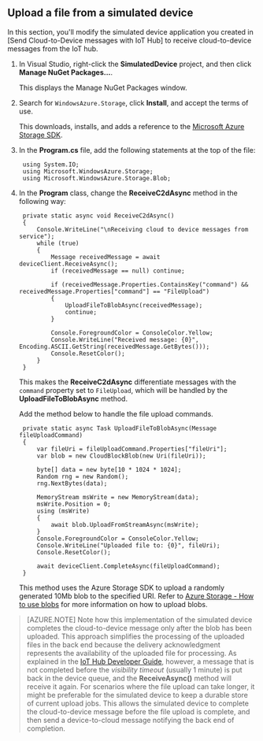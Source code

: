 ## Upload a file from a simulated device

In this section, you'll modify the simulated device application you created in [Send Cloud-to-Device messages with IoT Hub] to receive cloud-to-device messages from the IoT hub.

1. In Visual Studio, right-click the **SimulatedDevice** project, and then click **Manage NuGet Packages...**. 

    This displays the Manage NuGet Packages window.

2. Search for `WindowsAzure.Storage`, click **Install**, and accept the terms of use. 

    This downloads, installs, and adds a reference to the [Microsoft Azure Storage SDK](https://www.nuget.org/packages/WindowsAzure.Storage/).

3. In the **Program.cs** file, add the following statements at the top of the file:

        using System.IO;
        using Microsoft.WindowsAzure.Storage;
        using Microsoft.WindowsAzure.Storage.Blob;

4. In the **Program** class, change the **ReceiveC2dAsync** method in the following way:
         
        private static async void ReceiveC2dAsync()
        {
            Console.WriteLine("\nReceiving cloud to device messages from service");
            while (true)
            {
                Message receivedMessage = await deviceClient.ReceiveAsync();
                if (receivedMessage == null) continue;

                if (receivedMessage.Properties.ContainsKey("command") && receivedMessage.Properties["command"] == "FileUpload")
                {
                    UploadFileToBlobAsync(receivedMessage);
                    continue;
                }

                Console.ForegroundColor = ConsoleColor.Yellow;
                Console.WriteLine("Received message: {0}", Encoding.ASCII.GetString(receivedMessage.GetBytes()));
                Console.ResetColor();
            }
        }

    This makes the **ReceiveC2dAsync** differentiate messages with the `command` property set to `FileUpload`, which will be handled by the **UploadFileToBlobAsync** method.

    Add the method below to handle the file upload commands.
   
        private static async Task UploadFileToBlobAsync(Message fileUploadCommand)
        {
            var fileUri = fileUploadCommand.Properties["fileUri"];
            var blob = new CloudBlockBlob(new Uri(fileUri));

            byte[] data = new byte[10 * 1024 * 1024];
            Random rng = new Random();
            rng.NextBytes(data);

            MemoryStream msWrite = new MemoryStream(data);
            msWrite.Position = 0;
            using (msWrite)
            {
                await blob.UploadFromStreamAsync(msWrite);
            }
            Console.ForegroundColor = ConsoleColor.Yellow;
            Console.WriteLine("Uploaded file to: {0}", fileUri);
            Console.ResetColor();

            await deviceClient.CompleteAsync(fileUploadCommand);
        }

    This method uses the Azure Storage SDK to upload a randomly generated 10Mb blob to the specified URI. Refer to [Azure Storage - How to use blobs] for more information on how to upload blobs.

> [AZURE.NOTE] Note how this implementation of the simulated device completes the cloud-to-device message only after the blob has been uploaded. This approach simplifies the processing of the uploaded files in the back end because the delivery acknowledgment represents the availability of the uploaded file for processing. As explained in the [IoT Hub Developer Guide][IoT Hub Developer Guide - C2D], however, a message that is not completed before the *visibility timeout* (usually 1 minute) is put back in the device queue, and the **ReceiveAsync()** method will receive it again. For scenarios where the file upload can take longer, it might be preferable for the simulated device to keep a durable store of current upload jobs. This allows the simulated device to complete the cloud-to-device message before the file upload is complete, and then send a device-to-cloud message notifying the back end of completion.

<!-- Links -->
[IoT Hub Developer Guide - C2D]: iot-hub-devguide.md#c2d
[Azure Storage - How to use blobs]: https://azure.microsoft.com/en-us/documentation/articles/storage-dotnet-how-to-use-blobs/#upload-a-blob-into-a-container

<!-- Images -->







